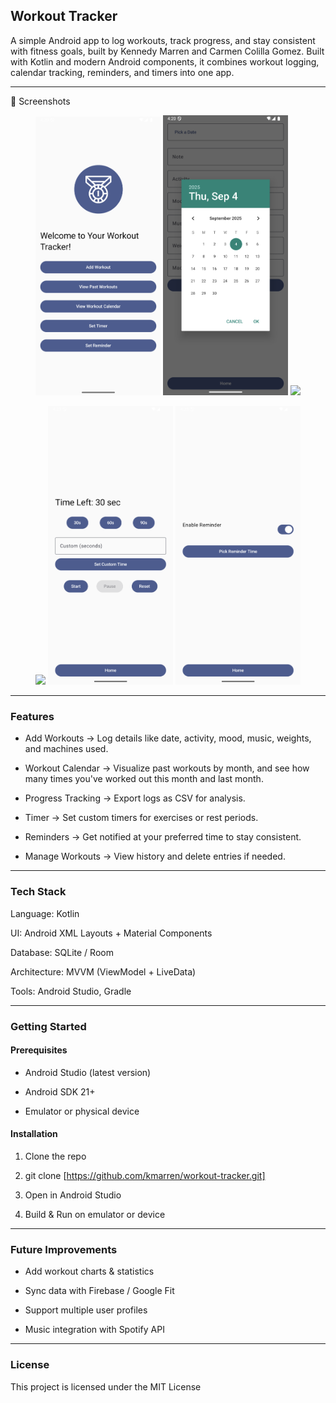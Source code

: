 ## Workout Tracker
A simple Android app to log workouts, track progress, and stay consistent with fitness goals, built by Kennedy Marren and Carmen Colilla Gomez. Built with Kotlin and modern Android components, it combines workout logging, calendar tracking, reminders, and timers into one app.

---

📸 Screenshots
<p align="center"> <img src="screenshots/home.png" width="200" /> <img src="screenshots/time.png" width="200" /> <img src="screenshots/add-workout.png" width="200" /> </p> <p align="center"> <img src="screenshots/calendar.png" width="200" /> <img src="screenshots/timer.png" width="200" /> <img src="screenshots/reminder.png" width="200" /> </p>

---

### Features

- Add Workouts → Log details like date, activity, mood, music, weights, and machines used.

- Workout Calendar → Visualize past workouts by month, and see how many times you've worked out this month and last month.

- Progress Tracking → Export logs as CSV for analysis.

- Timer → Set custom timers for exercises or rest periods.

- Reminders → Get notified at your preferred time to stay consistent.

- Manage Workouts → View history and delete entries if needed.

---

### Tech Stack

Language: Kotlin

UI: Android XML Layouts + Material Components

Database: SQLite / Room

Architecture: MVVM (ViewModel + LiveData)

Tools: Android Studio, Gradle

---

### Getting Started
#### Prerequisites

- Android Studio (latest version)

- Android SDK 21+

- Emulator or physical device

#### Installation

1. Clone the repo

2. git clone [https://github.com/kmarren/workout-tracker.git]

3. Open in Android Studio

4. Build & Run on emulator or device

---

### Future Improvements

- Add workout charts & statistics

- Sync data with Firebase / Google Fit

- Support multiple user profiles

- Music integration with Spotify API

---

### License

This project is licensed under the MIT License

